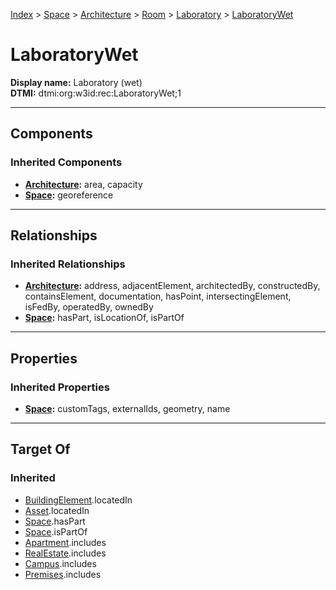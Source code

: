 [Index](../../../../index.md) > [Space](../../../Space.md) > [Architecture](../../Architecture.md) > [Room](../Room.md) > [Laboratory](Laboratory.md) > [LaboratoryWet](#)
# LaboratoryWet

**Display name:** Laboratory (wet)<br />
**DTMI:** dtmi:org:w3id:rec:LaboratoryWet;1

---

## Components

### Inherited Components
* **[Architecture](../../Architecture.md):** area, capacity
* **[Space](../../../Space.md):** georeference

---

## Relationships

### Inherited Relationships
* **[Architecture](../../Architecture.md):** address, adjacentElement, architectedBy, constructedBy, containsElement, documentation, hasPoint, intersectingElement, isFedBy, operatedBy, ownedBy
* **[Space](../../../Space.md):** hasPart, isLocationOf, isPartOf

---

## Properties

### Inherited Properties
* **[Space](../../../Space.md):** customTags, externalIds, geometry, name

---

## Target Of
### Inherited
* [BuildingElement](../../../../BuildingElement/BuildingElement.md).locatedIn
* [Asset](../../../../Asset/Asset.md).locatedIn
* [Space](../../../Space.md).hasPart
* [Space](../../../Space.md).isPartOf
* [Apartment](../../../../Collection/Apartment.md).includes
* [RealEstate](../../../../Collection/RealEstate.md).includes
* [Campus](../../../../Collection/Campus.md).includes
* [Premises](../../../../Collection/Premises.md).includes
